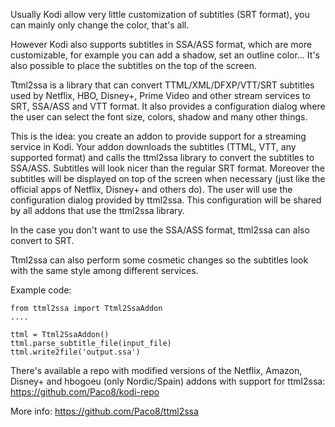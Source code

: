 Usually Kodi allow very little customization of subtitles (SRT format),
you can mainly only change the color, that's all.

However Kodi also supports subtitles in SSA/ASS format, which are more
customizable, for example you can add a shadow, set an outline color...
It's also possible to place the subtitles on the top of the screen.

Ttml2ssa is a library that can convert TTML/XML/DFXP/VTT/SRT subtitles used
by Netflix, HBO, Disney+, Prime Video and other stream services to SRT,
SSA/ASS and VTT format. It also provides a configuration dialog where the user
can select the font size, colors, shadow and many other things.

This is the idea: you create an addon to provide support for a streaming
service in Kodi. Your addon downloads the subtitles (TTML, VTT, any supported
format) and calls the ttml2ssa library to convert the subtitles to SSA/ASS.
Subtitles will look nicer than the regular SRT format. Moreover the subtitles
will be displayed on top of the screen when necessary (just like the official
apps of Netflix, Disney+ and others do). The user will use the configuration
dialog provided by ttml2ssa. This configuration will be shared by all addons
that use the ttml2ssa library.

In the case you don't want to use the SSA/ASS format, ttml2ssa can also
convert to SRT.

Ttml2ssa can also perform some cosmetic changes so the subtitles look with
the same style among different services.

Example code:

```
from ttml2ssa import Ttml2SsaAddon
....

ttml = Ttml2SsaAddon()
ttml.parse_subtitle_file(input_file)
ttml.write2file('output.ssa')
```

There's available a repo with modified versions of the Netflix, Amazon, Disney+ and
hbogoeu (only Nordic/Spain) addons with support for ttml2ssa:
https://github.com/Paco8/kodi-repo

More info:
https://github.com/Paco8/ttml2ssa
